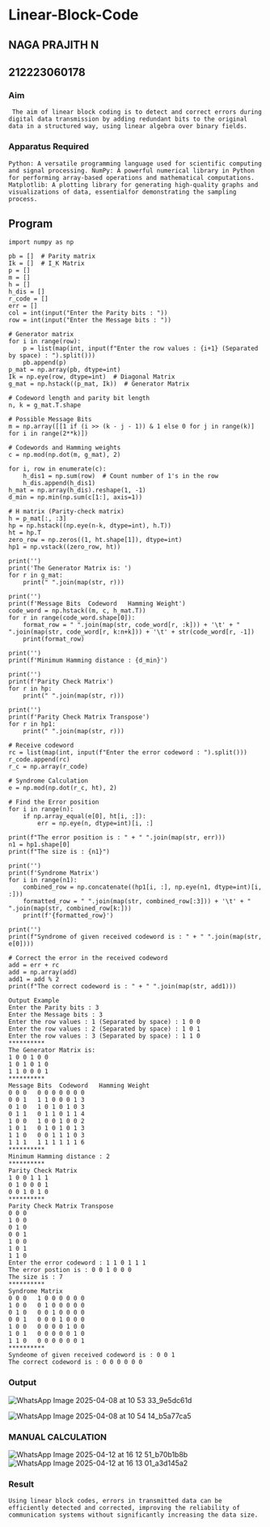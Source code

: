 # Linear-Block-Code
## NAGA PRAJITH N
## 212223060178
### Aim
     The aim of linear block coding is to detect and correct errors during digital data transmission by adding redundant bits to the original data in a structured way, using linear algebra over binary fields.
### Apparatus Required 
    Python: A versatile programming language used for scientific computing and signal processing. NumPy: A powerful numerical library in Python for performing array-based operations and mathematical computations. Matplotlib: A plotting library for generating high-quality graphs and visualizations of data, essentialfor demonstrating the sampling process.
## Program
~~~
import numpy as np

pb = []  # Parity matrix
Ik = []  # I_K Matrix
p = []
m = []
h = []
h_dis = []
r_code = []
err = []
col = int(input("Enter the Parity bits : "))
row = int(input("Enter the Message bits : "))

# Generator matrix
for i in range(row):
    p = list(map(int, input(f"Enter the row values : {i+1} (Separated by space) : ").split()))
    pb.append(p)
p_mat = np.array(pb, dtype=int)
Ik = np.eye(row, dtype=int)  # Diagonal Matrix
g_mat = np.hstack((p_mat, Ik))  # Generator Matrix

# Codeword length and parity bit length
n, k = g_mat.T.shape

# Possible Message Bits
m = np.array([[1 if (i >> (k - j - 1)) & 1 else 0 for j in range(k)] for i in range(2**k)])

# Codewords and Hamming weights
c = np.mod(np.dot(m, g_mat), 2)

for i, row in enumerate(c):
    h_dis1 = np.sum(row)  # Count number of 1's in the row
    h_dis.append(h_dis1)
h_mat = np.array(h_dis).reshape(1, -1)
d_min = np.min(np.sum(c[1:], axis=1))

# H matrix (Parity-check matrix)
h = p_mat[:, :3]
hp = np.hstack((np.eye(n-k, dtype=int), h.T))
ht = hp.T
zero_row = np.zeros((1, ht.shape[1]), dtype=int)
hp1 = np.vstack((zero_row, ht))

print('')
print('The Generator Matrix is: ')
for r in g_mat:
    print(" ".join(map(str, r)))

print('')
print(f'Message Bits  Codeword   Hamming Weight')
code_word = np.hstack((m, c, h_mat.T))
for r in range(code_word.shape[0]):
    format_row = " ".join(map(str, code_word[r, :k])) + '\t' + " ".join(map(str, code_word[r, k:n+k])) + '\t' + str(code_word[r, -1])
    print(format_row)

print('')
print(f'Minimum Hamming distance : {d_min}')

print('')
print(f'Parity Check Matrix')
for r in hp:
    print(" ".join(map(str, r)))

print('')
print(f'Parity Check Matrix Transpose')
for r in hp1:
    print(" ".join(map(str, r)))

# Receive codeword
rc = list(map(int, input(f"Enter the error codeword : ").split()))
r_code.append(rc)
r_c = np.array(r_code)

# Syndrome Calculation
e = np.mod(np.dot(r_c, ht), 2)

# Find the Error position
for i in range(n):
    if np.array_equal(e[0], ht[i, :]):
        err = np.eye(n, dtype=int)[i, :]

print(f"The error position is : " + " ".join(map(str, err)))
n1 = hp1.shape[0]
print(f"The size is : {n1}")

print('')
print(f'Syndrome Matrix')
for i in range(n1):
    combined_row = np.concatenate((hp1[i, :], np.eye(n1, dtype=int)[i, :]))
    formatted_row = " ".join(map(str, combined_row[:3])) + '\t' + " ".join(map(str, combined_row[k:]))
    print(f'{formatted_row}')

print('')
print(f"Syndrome of given received codeword is : " + " ".join(map(str, e[0])))

# Correct the error in the received codeword
add = err + rc
add = np.array(add)
add1 = add % 2
print(f"The correct codeword is : " + " ".join(map(str, add1)))

Output Example
Enter the Parity bits : 3
Enter the Message bits : 3
Enter the row values : 1 (Separated by space) : 1 0 0
Enter the row values : 2 (Separated by space) : 1 0 1
Enter the row values : 3 (Separated by space) : 1 1 0
**********
The Generator Matrix is: 
1 0 0 1 0 0
1 0 1 0 1 0
1 1 0 0 0 1
**********
Message Bits  Codeword   Hamming Weight
0 0 0	0 0 0 0 0 0	0
0 0 1	1 1 0 0 0 1	3
0 1 0	1 0 1 0 1 0	3
0 1 1	0 1 1 0 1 1	4
1 0 0	1 0 0 1 0 0	2
1 0 1	0 1 0 1 0 1	3
1 1 0	0 0 1 1 1 0	3
1 1 1	1 1 1 1 1 1	6
**********
Minimum Hamming distance : 2
**********
Parity Check Matrix
1 0 0 1 1 1
0 1 0 0 0 1
0 0 1 0 1 0
**********
Parity Check Matrix Transpose
0 0 0
1 0 0
0 1 0
0 0 1
1 0 0
1 0 1
1 1 0
Enter the error codeword : 1 1 0 1 1 1 
The error postion is : 0 0 1 0 0 0
The size is : 7
**********
Syndrome Matrix
0 0 0	1 0 0 0 0 0 0
1 0 0	0 1 0 0 0 0 0
0 1 0	0 0 1 0 0 0 0
0 0 1	0 0 0 1 0 0 0
1 0 0	0 0 0 0 1 0 0
1 0 1	0 0 0 0 0 1 0
1 1 0	0 0 0 0 0 0 1
**********
Syndeome of given received codeword is : 0 0 1
The correct codeword is : 0 0 0 0 0 0

~~~
### Output
  ![WhatsApp Image 2025-04-08 at 10 53 33_9e5dc61d](https://github.com/user-attachments/assets/e8625019-9871-4bbf-9e00-362268e9deb7)

   ![WhatsApp Image 2025-04-08 at 10 54 14_b5a77ca5](https://github.com/user-attachments/assets/25af3378-d7ee-4a29-beae-fdceb473c361)
### MANUAL CALCULATION
   ![WhatsApp Image 2025-04-12 at 16 12 51_b70b1b8b](https://github.com/user-attachments/assets/acd7e795-5cb7-43fc-89ef-972a2d9a875a)
   ![WhatsApp Image 2025-04-12 at 16 13 01_a3d145a2](https://github.com/user-attachments/assets/c941eb7f-d825-4fb2-9b76-389296461984)

### Result
    Using linear block codes, errors in transmitted data can be efficiently detected and corrected, improving the reliability of communication systems without significantly increasing the data size.
